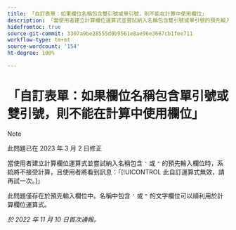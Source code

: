 ```yaml
---
title: 「自訂表單：如果欄位名稱包含雙引號或單引號，則不能在計算中使用欄位」
description: 「當使用者建立計算欄位運算式並嘗試納入名稱包含雙引號或單引號的預先輸入欄位時，系統將不接受計算，且使用者將看到訊息：此自訂運算式無效，請再試一次。」
hidefromtoc: true
source-git-commit: 3307a9be28555d0b9561e8ae96e3667cb1fee711
workflow-type: tm+mt
source-wordcount: '154'
ht-degree: 100%

---
```



# 「自訂表單：如果欄位名稱包含單引號或雙引號，則不能在計算中使用欄位」

>[!NOTE]
>
>此問題已在 2023 年 3 月 2 日修正

當使用者建立計算欄位運算式並嘗試納入名稱包含 `'` 或 `"` 的預先輸入欄位時，系統將不接受計算，且使用者將看到訊息：「[!UICONTROL 此自訂運算式無效，請再試一次。]」

此問題僅存在於預先輸入欄位中。名稱中包含 `'` 或 `"` 的文字欄位可以順利用於計算欄位運算式。

_於 2022 年 11 月 10 日首次通報。_

